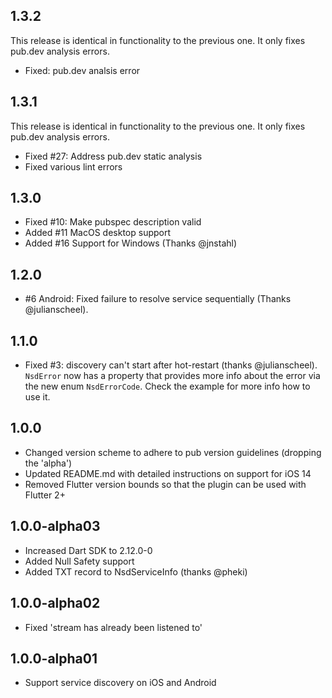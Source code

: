 ## 1.3.2

This release is identical in functionality to the previous one. It only fixes pub.dev analysis
errors.

* Fixed: pub.dev analsis error

## 1.3.1

This release is identical in functionality to the previous one. It only fixes pub.dev analysis
errors.

* Fixed #27: Address pub.dev static analysis
* Fixed various lint errors

## 1.3.0

* Fixed #10: Make pubspec description valid
* Added #11 MacOS desktop support
* Added #16 Support for Windows (Thanks @jnstahl)

## 1.2.0

* #6 Android: Fixed failure to resolve service sequentially (Thanks @julianscheel).

## 1.1.0

* Fixed #3: discovery can't start after hot-restart (thanks @julianscheel). `NsdError` now has
a property that provides more info about the error via the new enum `NsdErrorCode`. Check the
example for more info how to use it.

## 1.0.0

* Changed version scheme to adhere to pub version guidelines (dropping the 'alpha')
* Updated README.md with detailed instructions on support for iOS 14
* Removed Flutter version bounds so that the plugin can be used with Flutter 2+

## 1.0.0-alpha03

* Increased Dart SDK to 2.12.0-0
* Added Null Safety support
* Added TXT record to NsdServiceInfo (thanks @pheki)

## 1.0.0-alpha02

* Fixed 'stream has already been listened to'

## 1.0.0-alpha01

* Support service discovery on iOS and Android
